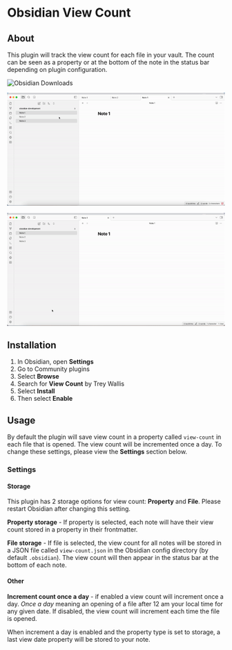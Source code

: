 # Obsidian View Count

## About

This plugin will track the view count for each file in your vault. The count can be seen as a property or at the bottom of the note in the status bar depending on plugin configuration.

![Obsidian Downloads](https://img.shields.io/badge/dynamic/json?logo=obsidian&color=%23483699&label=downloads&query=%24%5B%22view-count%22%5D.downloads&url=https%3A%2F%2Fraw.githubusercontent.com%2Fobsidianmd%2Fobsidian-releases%2Fmaster%2Fcommunity-plugin-stats.json)

![](/readme/property-storage.gif)

![](/readme/file-storage.gif)

## Installation

1. In Obsidian, open **Settings**
2. Go to Community plugins
3. Select **Browse**
4. Search for **View Count** by Trey Wallis
5. Select **Install**
6. Then select **Enable**

## Usage

By default the plugin will save view count in a property called `view-count` in each file that is opened. The view count will be incremented once a day. To change these settings, please view the **Settings** section below.

### Settings

#### Storage

This plugin has 2 storage options for view count: **Property** and **File**. Please restart Obsidian after changing this setting.

**Property storage** - If property is selected, each note will have their view count stored in a property in their frontmatter.

**File storage** - If file is selected, the view count for all notes will be stored in a JSON file called `view-count.json` in the Obsidian config directory (by default `.obsidian`). The view count will then appear in the status bar at the bottom of each note.

#### Other

**Increment count once a day** - if enabled a view count will increment once a day. _Once a day_ meaning an opening of a file after 12 am your local time for any given date. If disabled, the view count will increment each time the file is opened.

When increment a day is enabled and the property type is set to storage, a last view date property will be stored to your note.
